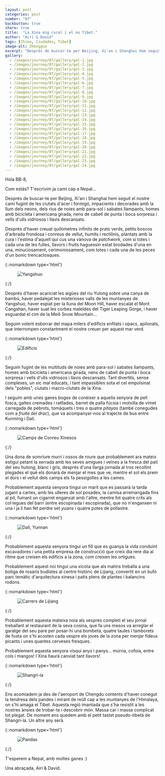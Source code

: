 ```yaml
---
layout: post
categories: post
number: "07"
backbutton: true
share: true
title:  "La Xina mig rural i el no Tibet."
author: "Airí & David"
tags: [China, Ciudades, Tibet]
image-alt: Zhongguo
excerpt: "Després de buscar-te per Beijing, Xi'an i Shanghai hem seguit el nostre camí fugint de les ciutats d'acer i formigó, impacients i decorades amb la llum dels neons, dels rius de noies amb para-sol i sabates llampants..."
gallery: 
  - /images/journey/07/gallery/gal-1.jpg
  - /images/journey/07/gallery/gal-2.jpg
  - /images/journey/07/gallery/gal-3.jpg
  - /images/journey/07/gallery/gal-4.jpg
  - /images/journey/07/gallery/gal-5.jpg
  - /images/journey/07/gallery/gal-6.jpg
  - /images/journey/07/gallery/gal-7.jpg
  - /images/journey/07/gallery/gal-8.jpg
  - /images/journey/07/gallery/gal-9.jpg
  - /images/journey/07/gallery/gal-10.jpg
  - /images/journey/07/gallery/gal-11.jpg
  - /images/journey/07/gallery/gal-12.jpg
  - /images/journey/07/gallery/gal-13.jpg
  - /images/journey/07/gallery/gal-14.jpg
  - /images/journey/07/gallery/gal-15.jpg
  - /images/journey/07/gallery/gal-16.jpg
  - /images/journey/07/gallery/gal-17.jpg
  - /images/journey/07/gallery/gal-18.jpg
  - /images/journey/07/gallery/gal-19.jpg
  - /images/journey/07/gallery/gal-20.jpg
  - /images/journey/07/gallery/gal-21.jpg
  - /images/journey/07/gallery/gal-22.jpg
  - /images/journey/07/gallery/gal-23.jpg
  - /images/journey/07/gallery/gal-24.jpg
---
```



Hola BB-8, 

Com estàs?
T'escrivim ja camí cap a Nepal...

Després de buscar-te per Beijing, Xi'an i Shanghai hem seguit el nostre camí fugint de les ciutats d'acer i formigó, impacients i decorades amb la llum dels neons, dels rius de noies amb para-sol i sabates llampants, homes amb bicicleta i americana girada, nens de cabell de punta i boca sorpresa i vells d'ulls vidriosos i llavis descansats.
 
Després d'haver creuat quilòmetres infinits de prats verds, petits boscos d'arbrada frondosa i conreus de vellut, humits i rectilinis, plantats amb la cura i l'estima d'aquell qui cus una vànova de *patchwork*, com si totes i cada una de les fulles, llavors i fruits haguessin estat brodades d'una en una, minuciosament, cerimoniosament, com totes i cada una de les peces d'un bonic trencaclosques. 

{::nomarkdown type='html'}
<figure>
  <img  class="lazy" src='{{ "/images/journey/07/post-1.jpg" | relative_url }}' alt="Yangshuo">
</figure>
{:/}

Després d'haver acariciat les aigües del riu Yulong sobre una canya de bambú, haver pedalejat les misterioses valls de les muntanyes de Yangshuo, haver espiat per la lluna del Moon Hill, haver escalat el Mont Cangshan, haver suat les corbes maleïdes del Tiger Leaping Gorge, i haver esguardat el cim de la Meili Snow Mountain... 

Seguim volent esborrar del mapa milers d'edificis enfilats i opacs, apilonats, que interrompen constantment el nostre creuer per aquest mar verd. 

{::nomarkdown type='html'}
<figure>
  <img  class="lazy" src='{{ "/images/journey/07/post-2.jpg" | relative_url }}' alt="Edificis">
</figure>
{:/}

Seguim fugint de les multituds de noies amb para-sol i sabates llampants, homes amb bicicleta i americana girada, nens de cabell de punta i boca sorpresa i vells d'ulls vidriosos i llavis descansats. Tant divertits, sense complexes, un xic mal educats, i tant impassibles sota el cel empolsinat dels "pobles", ciutats i macro-ciutats de la Xina.   
 
I seguim amb unes ganes boges de conèixer a aquella senyora de pell fosca, galtes cremades i ratllades, barret de palla fúcsia i motxilla de vímet carregada de pebrots, tomàquets i tres o quatre *pitayas* (també conegudes com a *fruita del drac*), que va acompanyar-nos al trajecte de bus entre Kunming i Dali.

{::nomarkdown type='html'}
<figure>
  <img  class="lazy" src='{{ "/images/journey/07/post-3.jpg" | relative_url }}' alt="Camps de Conreu Xinesos">
</figure>
{:/}

Una dona de somriure murri i ossos de roure que probablement ara mateix estigui petant la xerrada amb les seves amigues i veïnes a la fresca del pati del seu *hutong*, blanc i gris, després d'una llarga jornada al tros recollint plegades el què els donarà de menjar el mes que ve, mentre el sol els prem el dors i el vellut dels camps els fa pessigolles a les cames.

Probablement aquesta senyora tingui un marit que es passarà la tarda jugant a cartes, amb les ulleres de sol posades, la camisa arremangada fins al pit, fumant un cigarret enganxat amb l'altre, mentre fot quatre crits als col·legues del barri (entre escopinada i escopinada), que no n'enganxen ni una i ja li han fet perdre set *yuans* i quatre potes de pollastre.  

{::nomarkdown type='html'}
<figure>
  <img  class="lazy" src='{{ "/images/journey/07/post-4.jpg" | relative_url }}' alt="Dali, Yunnan">
</figure>
{:/}

Probablement aquesta senyora tingui un fill que es guanya la vida conduint excavadores i una petita empresa de construcció que creix dia rere dia al ritme que creixen els edificis a la zona, com creixen les ortigues.

Probablement aquest noi tingui una xicota que als matins treballa a una botiga de rosaris budistes al centre històric de Lijiang, convertit en un bufó parc temàtic d'arquitectura xinesa i patis plens de plantes i balancins rodons. 

{::nomarkdown type='html'}
<figure>
  <img  class="lazy" src='{{ "/images/journey/07/post-5.jpg" | relative_url }}' alt="Carrers de Lijiang">
</figure>
{:/}

Probablement aquesta mateixa noia als vespres completi el seu jornal treballant al restaurant de la seva cosina, que fa uns mesos va arreglar el garatge del seu pare per posar-hi una bombeta, quatre taules i tamborets de fusta on s'hi acosten cada vespre els joves de la zona per menjar fideus picants i unes quantes cerveses fresques.   

Probablement aquesta senyora visqui anys i panys... múrria, cofoia, entre cols i mangos! I Xina haurà canviat tant llavors!

{::nomarkdown type='html'}
<figure>
  <img  class="lazy" src='{{ "/images/journey/07/post-6.jpg" | relative_url }}' alt="Shangri-la">
</figure>
{:/}

Ens acomiadem ja des de l'aeroport de Chengdu contents d'haver conegut la tendresa dels pandes i mirant de reüll cap a les muntanyes de l'Himalaya, on s'hi amaga el Tibet. Aquesta regió imantada que s'ha resistit a les nostres ànsies de trobar-te i descobrir món. Massa car i massa complicat tot plegat. De moment ens quedem amb el petit tastet pseudo-tibetà de Shangri-la. Un altre any serà. 

{::nomarkdown type='html'}
<figure>
  <img  class="lazy" src='{{ "/images/journey/07/post-7.jpg" | relative_url }}' alt="Pandas">
</figure>
{:/}

T'esperem a Nepal, amb moltes ganes :)

Una abraçada,
Airí & David.

